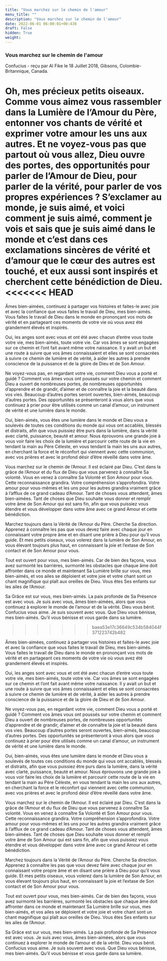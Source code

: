 ```yaml
---
title: "Vous marchez sur le chemin de l'amour"
menu_title: ""
description: "Vous marchez sur le chemin de l'amour"
date: 2022-06-01 06:00:01+00:430
draft: False
hidden: True
weight:
---
```

### Vous marchez sur le chemin de l'amour

Confucius - reçu par Al Fike le 18 Juillet 2018, Gibsons, Colombie-Britannique, Canada.

Oh, mes précieux petits oiseaux. Comme vous aimez vous rassembler dans la Lumière de l’Amour du Père, entonner vos chants de vérité et exprimer votre amour les uns aux autres. Et ne voyez-vous pas que partout où vous allez, Dieu ouvre des portes, des opportunités pour parler de l’Amour de Dieu, pour parler de la vérité, pour parler de vos propres expériences ? S’exclamer au monde, je suis aimé, et voici comment je suis aimé, comment je vois et sais que je suis aimé dans le monde et c’est dans ces exclamations sincères de vérité et d’amour que le cœur des autres est touché, et eux aussi sont inspirés et cherchent cette bénédiction de Dieu.
<<<<<<< HEAD
=======

Âmes bien-aimées, continuez à partager vos histoires et faites-le avec joie et avec la confiance que vous faites le travail de Dieu, mes bien-aimés. Vous faites le travail de Dieu dans le monde en prononçant vos mots de vérité et en partageant ces moments de votre vie où vous avez été grandement élevés et inspirés.

Oui, les anges sont avec vous et ont été avec chacun d’entre vous toute votre vie, mes bien-aimés, toute votre vie. Car vos âmes se sont engagées sur ce chemin et l’ont fait avant même votre naissance. Il y avait un but et une route à suivre que vos âmes connaissaient et elles se sont consacrées à suivre ce chemin de lumière et de vérité, à aider les autres à prendre conscience de la puissance et de la gloire de Dieu et de Son Amour.

Ne voyez-vous pas, en regardant votre vie, comment Dieu vous a porté et guidé ? Comment vos âmes vous ont poussés sur votre chemin et comment Dieu a ouvert de nombreuses portes, de nombreuses opportunités d’apprendre et de grandir, d’aimer et de connaître la joie et la beauté dans vos vies. Beaucoup d’autres portes seront ouvertes, bien-aimés, beaucoup d’autres portes. Des opportunités se présenteront à vous alors que vous continuez à prier pour être utilisés comme un canal d’amour, un instrument de vérité et une lumière dans le monde.

Oui, bien-aimés, vous êtes une lumière dans le monde et Dieu vous a soulevés de toutes ces conditions du monde qui vous ont accablés, blessés et distraits, afin que vous puissiez être purs dans la lumière, dans la vérité avec clarté, puissance, beauté et amour. Nous éprouvons une grande joie à vous voir faire les choix de la lumière et parcourir cette route de la vie en tendant la main au Père Céleste, en vous tendant la main les uns aux autres, en cherchant la force et le réconfort qui viennent avec cette communion, avec vos prières et avec le profond désir d’être réveillé dans votre âme.

Vous marchez sur le chemin de l’Amour. Il est éclairé par Dieu. C’est dans la grâce de l’Amour et du flux de Dieu que vous parvenez à connaître Sa volonté. Vous en venez à connaître Sa Volonté et Son Amour pour vous. Cette reconnaissance grandira. Votre compréhension s’approfondira. Votre amour pour vous-mêmes et les uns pour les autres grandira vraiment grâce à l’afflux de ce grand cadeau d’Amour. Tant de choses vous attendent, âmes bien-aimées. Tant de choses que Dieu souhaite vous donner et remplir votre âme de Son Amour qui est sans fin, afin que vous puissiez vous étendre et vous développer dans votre âme avec ce grand Amour et cette bénédiction.

Marchez toujours dans la Vérité de l’Amour du Père. Cherche Sa direction. Apprenez à connaître les pas que vous devez faire avec chaque jour en connaissant votre propre âme et en disant une prière à Dieu pour qu’il vous guide. Et mes petits oiseaux, vous volerez dans la lumière de Son Amour, en vous élevant toujours plus haut, en connaissant la joie et l’extase de Son contact et de Son Amour pour vous.

Tout est ouvert pour vous, mes bien-aimés. Car de bien des façons, vous avez surmonté les barrières, surmonté les obstacles que chaque âme doit affronter dans ce monde et maintenant Sa Lumière brille sur vous, mes bien-aimés, et vos ailes se déploient et votre joie et votre chant sont un chant magnifique qui plaît aux oreilles de Dieu. Vous êtes Ses enfants sur les ailes de l’Amour.

Sa Grâce est sur vous, mes bien-aimés. La paix profonde de Sa Présence est avec vous. Je suis avec vous, âmes bien-aimées, alors que vous continuez à explorer le monde de l’amour et de la vérité. Dieu vous bénit. Confucius vous aime. Je suis souvent avec vous. Que Dieu vous bénisse, mes bien-aimés. Qu’il vous bénisse et vous garde dans sa lumière.
>>>>>>> baea53e17c36649c534b584044f371223742b482

Âmes bien-aimées, continuez à partager vos histoires et faites-le avec joie et avec la confiance que vous faites le travail de Dieu, mes bien-aimés. Vous faites le travail de Dieu dans le monde en prononçant vos mots de vérité et en partageant ces moments de votre vie où vous avez été grandement élevés et inspirés.

Oui, les anges sont avec vous et ont été avec chacun d’entre vous toute votre vie, mes bien-aimés, toute votre vie. Car vos âmes se sont engagées sur ce chemin et l’ont fait avant même votre naissance. Il y avait un but et une route à suivre que vos âmes connaissaient et elles se sont consacrées à suivre ce chemin de lumière et de vérité, à aider les autres à prendre conscience de la puissance et de la gloire de Dieu et de Son Amour.

Ne voyez-vous pas, en regardant votre vie, comment Dieu vous a porté et guidé ? Comment vos âmes vous ont poussés sur votre chemin et comment Dieu a ouvert de nombreuses portes, de nombreuses opportunités d’apprendre et de grandir, d’aimer et de connaître la joie et la beauté dans vos vies. Beaucoup d’autres portes seront ouvertes, bien-aimés, beaucoup d’autres portes. Des opportunités se présenteront à vous alors que vous continuez à prier pour être utilisés comme un canal d’amour, un instrument de vérité et une lumière dans le monde.

Oui, bien-aimés, vous êtes une lumière dans le monde et Dieu vous a soulevés de toutes ces conditions du monde qui vous ont accablés, blessés et distraits, afin que vous puissiez être purs dans la lumière, dans la vérité avec clarté, puissance, beauté et amour. Nous éprouvons une grande joie à vous voir faire les choix de la lumière et parcourir cette route de la vie en tendant la main au Père Céleste, en vous tendant la main les uns aux autres, en cherchant la force et le réconfort qui viennent avec cette communion, avec vos prières et avec le profond désir d’être réveillé dans votre âme.

Vous marchez sur le chemin de l’Amour. Il est éclairé par Dieu. C’est dans la grâce de l’Amour et du flux de Dieu que vous parvenez à connaître Sa volonté. Vous en venez à connaître Sa Volonté et Son Amour pour vous. Cette reconnaissance grandira. Votre compréhension s’approfondira. Votre amour pour vous-mêmes et les uns pour les autres grandira vraiment grâce à l’afflux de ce grand cadeau d’Amour. Tant de choses vous attendent, âmes bien-aimées. Tant de choses que Dieu souhaite vous donner et remplir votre âme de Son Amour qui est sans fin, afin que vous puissiez vous étendre et vous développer dans votre âme avec ce grand Amour et cette bénédiction.

Marchez toujours dans la Vérité de l’Amour du Père. Cherche Sa direction. Apprenez à connaître les pas que vous devez faire avec chaque jour en connaissant votre propre âme et en disant une prière à Dieu pour qu’il vous guide. Et mes petits oiseaux, vous volerez dans la lumière de Son Amour, en vous élevant toujours plus haut, en connaissant la joie et l’extase de Son contact et de Son Amour pour vous.

Tout est ouvert pour vous, mes bien-aimés. Car de bien des façons, vous avez surmonté les barrières, surmonté les obstacles que chaque âme doit affronter dans ce monde et maintenant Sa Lumière brille sur vous, mes bien-aimés, et vos ailes se déploient et votre joie et votre chant sont un chant magnifique qui plaît aux oreilles de Dieu. Vous êtes Ses enfants sur les ailes de l’Amour.

Sa Grâce est sur vous, mes bien-aimés. La paix profonde de Sa Présence est avec vous. Je suis avec vous, âmes bien-aimées, alors que vous continuez à explorer le monde de l’amour et de la vérité. Dieu vous bénit. Confucius vous aime. Je suis souvent avec vous. Que Dieu vous bénisse, mes bien-aimés. Qu’il vous bénisse et vous garde dans sa lumière.